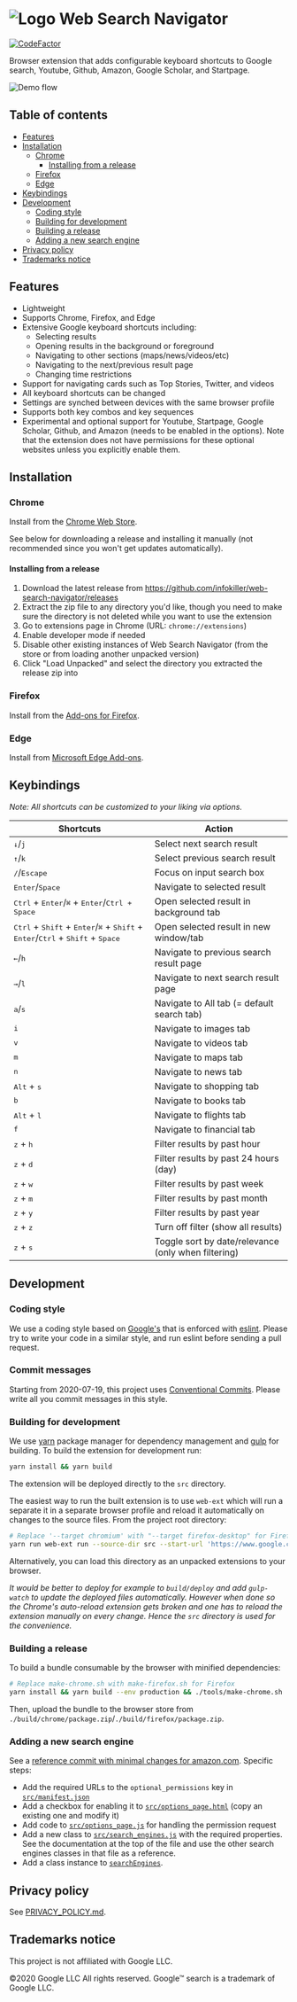 # ![Logo](./src/icon48.png?raw=true) Web Search Navigator

[![CodeFactor](https://www.codefactor.io/repository/github/infokiller/web-search-navigator/badge)](https://www.codefactor.io/repository/github/infokiller/web-search-navigator)

Browser extension that adds configurable keyboard shortcuts to Google search, Youtube, Github, Amazon, Google Scholar, and Startpage.

![Demo flow](./assets/demo.gif?raw=true)

## Table of contents

- [Features](#features)
- [Installation](#installation)
  - [Chrome](#chrome)
    - [Installing from a release](#installing-from-a-release)
  - [Firefox](#firefox)
  - [Edge](#edge)
- [Keybindings](#keybindings)
- [Development](#development)
  - [Coding style](#coding-style)
  - [Building for development](#building-for-development)
  - [Building a release](#building-a-release)
  - [Adding a new search engine](#adding-a-new-search-engine)
- [Privacy policy](#privacy-policy)
- [Trademarks notice](#trademarks-notice)

## Features

- Lightweight
- Supports Chrome, Firefox, and Edge
- Extensive Google keyboard shortcuts including:
  - Selecting results
  - Opening results in the background or foreground
  - Navigating to other sections (maps/news/videos/etc)
  - Navigating to the next/previous result page
  - Changing time restrictions
- Support for navigating cards such as Top Stories, Twitter, and videos
- All keyboard shortcuts can be changed
- Settings are synched between devices with the same browser profile
- Supports both key combos and key sequences
- Experimental and optional support for Youtube, Startpage, Google Scholar, Github, and Amazon (needs to be enabled in the options). Note that the extension does not have permissions for these optional websites unless you explicitly enable them.

## Installation

### Chrome

Install from the [Chrome Web Store](https://chrome.google.com/webstore/detail/enhanced-keyboard-navigat/cohamjploocgoejdfanacfgkhjkhdkek).

See below for downloading a release and installing it manually (not recommended since you won't get updates automatically).

#### Installing from a release

1. Download the latest release from https://github.com/infokiller/web-search-navigator/releases
1. Extract the zip file to any directory you'd like, though you need to make sure the directory is not deleted while you want to use the extension
1. Go to extensions page in Chrome (URL: `chrome://extensions`)
1. Enable developer mode if needed
1. Disable other existing instances of Web Search Navigator (from the store or from loading another unpacked version)
1. Click "Load Unpacked" and select the directory you extracted the release zip into

### Firefox

Install from the [Add-ons for Firefox](https://addons.mozilla.org/firefox/addon/web-search-navigator/).

### Edge

Install from [Microsoft Edge Add-ons](https://microsoftedge.microsoft.com/addons/detail/inkjbmhmeghalgpacijccmbmbclkjgop).

## Keybindings

_Note: All shortcuts can be customized to your liking via options._

| Shortcuts                                                                | Action                                              |
|--------------------------------------------------------------------------|-----------------------------------------------------|
| <kbd>↓</kbd>/<kbd>j</kbd>                                                | Select next search result                           |
| <kbd>↑</kbd>/<kbd>k</kbd>                                                | Select previous search result                       |
| <kbd>/</kbd>/<kbd>Escape</kbd>                                           | Focus on input search box                           |
| <kbd>Enter</kbd>/<kbd>Space</kbd>                                        | Navigate to selected result                         |
| <kbd>Ctrl</kbd> + <kbd>Enter</kbd>/<kbd>⌘</kbd> + <kbd>Enter</kbd>/<kbd>Ctrl + <kbd>Space</kbd> | Open selected result in background tab |
| <kbd>Ctrl</kbd> + <kbd>Shift</kbd> + <kbd>Enter</kbd>/<kbd>⌘</kbd> + <kbd>Shift</kbd> + <kbd>Enter</kbd>/<kbd>Ctrl</kbd> + <kbd>Shift</kbd> + <kbd>Space</kbd> | Open selected result in new window/tab |
| <kbd>←</kbd>/<kbd>h</kbd>                                                | Navigate to previous search result page             |
| <kbd>→</kbd>/<kbd>l</kbd>                                                | Navigate to next search result page                 |
| <kbd>a</kbd>/<kbd>s</kbd>                                                | Navigate to All tab (= default search tab)          |
| <kbd>i</kbd>                                                             | Navigate to images tab                              |
| <kbd>v</kbd>                                                             | Navigate to videos tab                              |
| <kbd>m</kbd>                                                             | Navigate to maps tab                                |
| <kbd>n</kbd>                                                             | Navigate to news tab                                |
| <kbd>Alt</kbd> + <kbd>s</kbd>                                            | Navigate to shopping tab                            |
| <kbd>b                                                                   | Navigate to books tab                               |
| <kbd>Alt</kbd> + <kbd>l</kbd>                                            | Navigate to flights tab                             |
| <kbd>f</kbd>                                                             | Navigate to financial tab                           |
| <kbd>z</kbd> + <kbd>h</kbd>                                              | Filter results by past hour                         |
| <kbd>z</kbd> + <kbd>d</kbd>                                              | Filter results by past 24 hours (day)               |
| <kbd>z</kbd> + <kbd>w</kbd>                                              | Filter results by past week                         |
| <kbd>z</kbd> + <kbd>m</kbd>                                              | Filter results by past month                        |
| <kbd>z</kbd> + <kbd>y</kbd>                                              | Filter results by past year                         |
| <kbd>z</kbd> + <kbd>z</kbd>                                              | Turn off filter (show all results)                  |
| <kbd>z</kbd> + <kbd>s</kbd>                                              | Toggle sort by date/relevance (only when filtering) |

## Development

### Coding style

We use a coding style based on [Google's](https://google.github.io/styleguide/jsguide.html) that is enforced with [eslint](https://eslint.org/). Please try to write your code in a similar style, and run eslint before sending a pull request.

### Commit messages

Starting from 2020-07-19, this project uses [Conventional Commits](https://www.conventionalcommits.org/). Please write all you commit messages in this style.

### Building for development

We use [yarn](https://yarnpkg.com/) package manager for dependency management and [gulp](https://gulpjs.com/) for building.
To build the extension for development run:

```sh
yarn install && yarn build
```

The extension will be deployed directly to the `src` directory.

The easiest way to run the built extension is to use `web-ext` which will run a separate it in a separate browser profile and reload it automatically on changes to the source files. From the project root directory:

```sh
# Replace '--target chromium' with "--target firefox-desktop" for Firefox.
yarn run web-ext run --source-dir src --start-url 'https://www.google.com/search?q=whatever' --target chromium
```

Alternatively, you can load this directory as an unpacked extensions to your browser.

_It would be better to deploy for example to `build/deploy` and add `gulp-watch` to update the deployed files
automatically. However when done so the Chrome's auto-reload extension gets broken and one has to reload the
extension manually on every change. Hence the `src` directory is used for the convenience._

### Building a release

To build a bundle consumable by the browser with minified dependencies:

```sh
# Replace make-chrome.sh with make-firefox.sh for Firefox
yarn install && yarn build --env production && ./tools/make-chrome.sh
```

Then, upload the bundle to the browser store from `./build/chrome/package.zip`/`./build/firefox/package.zip`.

### Adding a new search engine

See a [reference commit with minimal changes for amazon.com](https://github.com/infokiller/web-search-navigator/commit/f57a7e4aedf66d8395995671ef4f18f3e93333b0). Specific steps:

- Add the required URLs to the `optional_permissions` key in [`src/manifest.json`](./src/manifest.json)
- Add a checkbox for enabling it to [`src/options_page.html`](./src/options_page.html) (copy an existing one and modify it)
- Add code to [`src/options_page.js`](./src/options_page.js) for handling the permission request
- Add a new class to [`src/search_engines.js`](./src/search_engines.js) with the required properties. See the documentation at the top of the file and use the other search engines classes in that file as a reference.
- Add a class instance to [`searchEngines`](https://github.com/infokiller/web-search-navigator/blob/60d64947b07381e0be61df657c4de4a85ccfc2a7/src/search_engines.js#L542).

## Privacy policy

See [PRIVACY_POLICY.md](./docs/PRIVACY_POLICY.md).

## Trademarks notice

This project is not affiliated with Google LLC.

©2020 Google LLC All rights reserved. Google™ search is a trademark of Google LLC.

